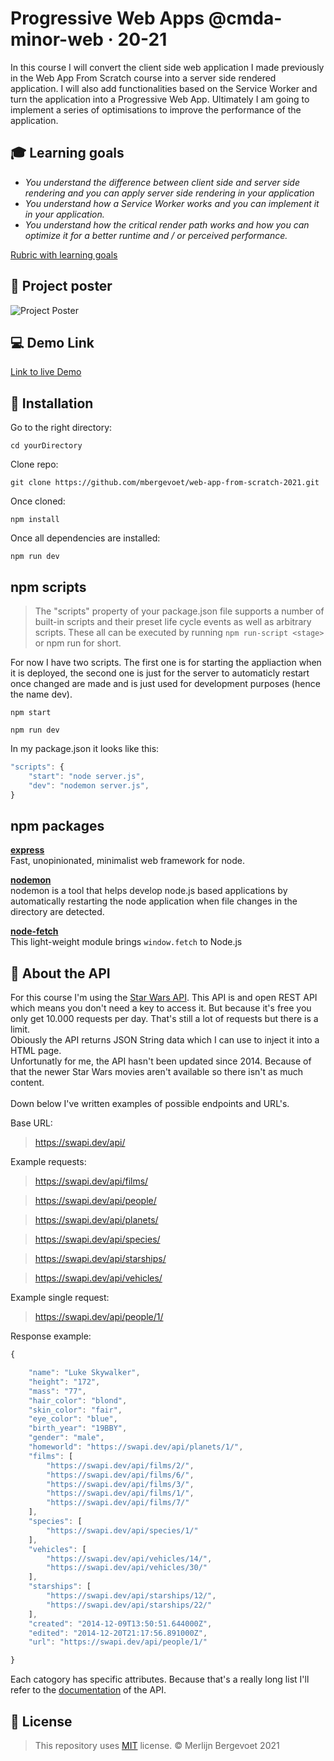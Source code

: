 # Progressive Web Apps @cmda-minor-web · 20-21

In this course I will convert the client side web application I made previously in the Web App From Scratch course into a server side rendered application. I will also add functionalities based on the Service Worker and turn the application into a Progressive Web App. Ultimately I am going to implement a series of optimisations to improve the performance of the application.

## :mortar_board: Learning goals

-   _You understand the difference between client side and server side rendering and you can apply server side rendering
    in your application_
-   _You understand how a Service Worker works and you can implement it in your application._
-   _You understand how the critical render path works and how you can optimize it for a better runtime and / or perceived performance._

[Rubric with learning goals](https://icthva.sharepoint.com/:x:/r/sites/FDMCI_EDU__CMD20_21_Minor_Web_5i7j73jt/_layouts/15/Doc.aspx?sourcedoc=%7B276F53A7-2531-4006-8AD2-08C9A82D3A11%7D&file=PWA%202021%20Rubric.xlsx&action=edit&mobileredirect=true&wdPreviousSession=92686bea-446f-40e3-9303-33fa3f832b82&wdOrigin=TEAMS-ELECTRON.teams.undefined)

<!-- Add a link to your live demo in Github Pages 🌐-->

## :flower_playing_cards: Project poster

![Project Poster](https://i.imgur.com/LZ7lU3m.png)

## :computer: Demo Link

[Link to live Demo](mbergevoet.github.io/progressive-web-apps-2021/)

## :electric_plug: Installation

Go to the right directory:

```
cd yourDirectory
```

Clone repo:

```
git clone https://github.com/mbergevoet/web-app-from-scratch-2021.git
```

Once cloned:

```
npm install
```

Once all dependencies are installed:

```
npm run dev
```

## npm scripts
>The "scripts" property of your package.json file supports a number of built-in scripts and their preset life cycle events as well as arbitrary scripts. These all can be executed by running `npm run-script <stage>` or npm run <stage> for short.

For now I have two scripts. The first one is for starting the appliaction when it is deployed, the second one is just for the server to automaticly restart once changed are made and is just used for development purposes (hence the name dev).
```
npm start
```
```
npm run dev
```

In my package.json it looks like this:
```js
"scripts": {
    "start": "node server.js",
    "dev": "nodemon server.js",
}
```

## npm packages

**[express](https://www.npmjs.com/package/express)** <br>
Fast, unopinionated, minimalist web framework for node.

**[nodemon](https://www.npmjs.com/package/nodemon)** <br>
nodemon is a tool that helps develop node.js based applications by automatically restarting the node application when file changes in the directory are detected.

**[node-fetch](https://www.npmjs.com/package/node-fetch)** <br>
This light-weight module brings `window.fetch` to Node.js

## :fax: About the API

For this course I'm using the [Star Wars API](https://swapi.dev/). This API is and open REST API which means you don't need a key to access it. But because it's free you only get 10.000 requests per day. That's still a lot of requests but there is a limit. <br>
Obiously the API returns JSON String data which I can use to inject it into a HTML page. <br>
Unfortunatly for me, the API hasn't been updated since 2014. Because of that the newer Star Wars movies aren't available so there isn't as much content. <br>
<br>
Down below I've written examples of possible endpoints and URL's. <br>

Base URL:

> https://swapi.dev/api/

Example requests:

> https://swapi.dev/api/films/

> https://swapi.dev/api/people/

> https://swapi.dev/api/planets/

> https://swapi.dev/api/species/

> https://swapi.dev/api/starships/

> https://swapi.dev/api/vehicles/

Example single request:

> https://swapi.dev/api/people/1/

Response example:

```js
{

    "name": "Luke Skywalker",
    "height": "172",
    "mass": "77",
    "hair_color": "blond",
    "skin_color": "fair",
    "eye_color": "blue",
    "birth_year": "19BBY",
    "gender": "male",
    "homeworld": "https://swapi.dev/api/planets/1/",
    "films": [
    	"https://swapi.dev/api/films/2/",
    	"https://swapi.dev/api/films/6/",
    	"https://swapi.dev/api/films/3/",
    	"https://swapi.dev/api/films/1/",
    	"https://swapi.dev/api/films/7/"
    ],
    "species": [
    	"https://swapi.dev/api/species/1/"
    ],
    "vehicles": [
    	"https://swapi.dev/api/vehicles/14/",
    	"https://swapi.dev/api/vehicles/30/"
    ],
    "starships": [
    	"https://swapi.dev/api/starships/12/",
    	"https://swapi.dev/api/starships/22/"
    ],
    "created": "2014-12-09T13:50:51.644000Z",
    "edited": "2014-12-20T21:17:56.891000Z",
    "url": "https://swapi.dev/api/people/1/"

}
```

Each catogory has specific attributes. Because that's a really long list I'll refer to the [documentation](https://swapi.dev/documentation) of the API.

## :bookmark_tabs: License

> This repository uses [MIT](https://github.com/mbergevoet/iCOV-redesign/blob/master/LICENSE) license. © Merlijn Bergevoet 2021

<!-- ☝️ replace this description with a description of your own work -->

<!-- Add a nice image here at the end of the week, showing off your shiny frontend 📸 -->

<!-- Maybe a table of contents here? 📚 -->

<!-- How about a section that describes how to install this project? 🤓 -->

<!-- ...but how does one use this project? What are its features 🤔 -->

<!-- What external data source is featured in your project and what are its properties 🌠 -->

<!-- Maybe a checklist of done stuff and stuff still on your wishlist? ✅ -->

<!-- How about a license here? 📜 (or is it a licence?) 🤷 -->
